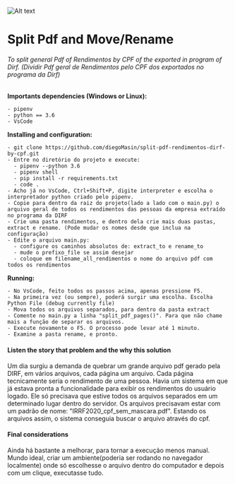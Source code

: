 ![Alt text](https://github.com/diegoMasin/maximumtech/blob/master/assets/img/logo-colorida.png)

# Split Pdf and Move/Rename

###### To split general Pdf of Rendimentos by CPF of the exported in program of Dirf. (Dividir Pdf geral de Rendimentos pelo CPF dos exportados no programa da Dirf)

**Importants dependencies (Windows or Linux):**

```
- pipenv
- python == 3.6
- VsCode
```

**Installing and configuration:**

```
- git clone https://github.com/diegoMasin/split-pdf-rendimentos-dirf-by-cpf.git
- Entre no diretório do projeto e execute:
  - pipenv --python 3.6
  - pipenv shell
  - pip install -r requirements.txt
  - code .
- Acho já no VsCode, Ctrl+Shift+P, digite interpreter e escolha o interpretador python criado pelo pipenv.
- Copie para dentro da raiz do projeto(lado a lado com o main.py) o arquivo geral de todos os rendimentos das pessoas da empresa extraído no programa da DIRF
- Crie uma pasta rendimentos, e dentro dela crie mais duas pastas, extract e rename. (Pode mudar os nomes desde que inclua na configuração)
- Edite o arquivo main.py:
  - configure os caminhos absolutos de: extract_to e rename_to
  - mude o prefixo_file se assim desejar
  - coloque em filename_all_rendimentos o nome do arquivo pdf com todos os rendimentos

```

**Running:**

```
- No VsCode, feito todos os passos acima, apenas pressione F5.
- Na primeira vez (ou sempre), poderá surgir uma escolha. Escolha Python File (debug currently file)
- Mova todos os arquivos separados, para dentro da pasta extract
- Comente no main.py a linha "split_pdf_pages()". Para que não chame mais a função de separar os arquivos.
- Execute novamente o F5. O processo pode levar até 1 minuto.
- Examine a pasta rename, e pronto.
```

#### Listen the story that problem and the why this solution

Um dia surgiu a demanda de quebrar um grande arquivo pdf gerado pela DIRF, em vários arquivos, cada página um arquivo.
Cada página tecnicamente seria o rendimento de uma pessoa.
Havia um sistema em que já estava pronta a funcionalidade para exibir os rendimentos do usuário logado.
Ele só precisava que estive todos os arquivos separados em um determinado lugar dentro do servidor. Os arquivos
precisavam estar com um padrão de nome: "IRRF2020_cpf_sem_mascara.pdf". Estando os arquivos assim, o sistema
conseguia buscar o arquivo através do cpf.

#### Final considerations

Ainda há bastante a melhorar, para tornar a execução menos manual.
Mundo ideal, criar um ambiente(poderia ser rodando no navegador localmente) onde só escolhesse o arquivo dentro do
computador e depois com um clique, executasse tudo.
